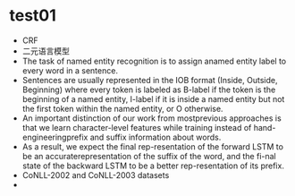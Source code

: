 # test01

- CRF
- 二元语言模型
- The task of named entity recognition is to assign anamed entity label to every word in a sentence.
- Sentences are usually represented in the IOB format (Inside, Outside, Beginning) where every  token  is  labeled  as  B-label if  the  token  is  the beginning  of  a  named  entity,  I-label if  it  is  inside a  named  entity  but  not  the  first  token  within  the named  entity,  or  O  otherwise.
- An  important  distinction  of  our  work  from  mostprevious approaches is that we learn character-level features while training instead of hand-engineeringprefix and suffix information about words.   
- As a result, we expect the final rep-resentation of the forward LSTM to be an accuraterepresentation of the suffix of the word, and the fi-nal state of the backward LSTM to be a better rep-resentation of its prefix.   
- CoNLL-2002  and  CoNLL-2003   datasets
- 